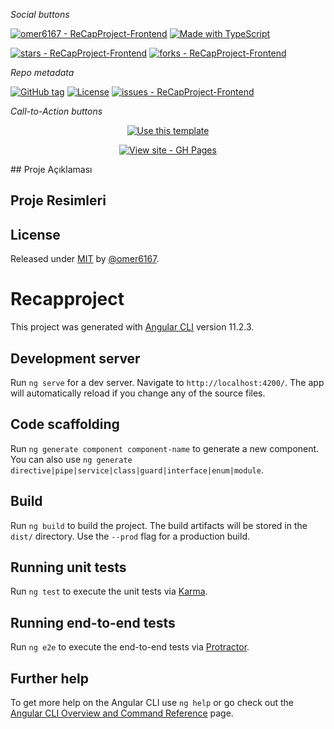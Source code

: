 _Social buttons_

[![omer6167 - ReCapProject-Frontend](https://img.shields.io/static/v1?label=omer6167&message=ReCapProject-Frontend&color=blue&logo=github)](https://github.com/omer6167/ReCapProject-Frontend)
[![Made with TypeScript](https://img.shields.io/badge/TypeScript-4-blue?logo=typescript&logoColor=white)](https://typescriptlang.org)

[![stars - ReCapProject-Frontend](https://img.shields.io/github/stars/omer6167/ReCapProject-Frontend?style=social)](https://github.com/omer6167/ReCapProject-Frontend)
[![forks - ReCapProject-Frontend](https://img.shields.io/github/forks/omer6167/ReCapProject-Frontend?style=social)](https://github.com/omer6167/ReCapProject-Frontend)

_Repo metadata_


[![GitHub tag](https://img.shields.io/github/tag/omer6167/ReCapProject-Frontend?include_prereleases=&sort=semver)](https://github.com/omer6167/ReCapProject-Frontend/releases/)
[![License](https://img.shields.io/badge/License-MIT-blue)](#license)
[![issues - ReCapProject-Frontend](https://img.shields.io/github/issues/omer6167/ReCapProject-Frontend)](https://github.com/omer6167/ReCapProject-Frontend/issues)

_Call-to-Action buttons_

<div align="center">

[![Use this template](https://img.shields.io/badge/Generate-Use_this_template-2ea44f?style=for-the-badge)](https://github.com/omer6167/ReCapProject-Frontend/generate)

[![View site - GH Pages](https://img.shields.io/badge/View_site-GH_Pages-2ea44f?style=for-the-badge)](https://omer6167.github.io/ReCapProject-Frontend/)

</div>
## Proje Açıklaması


## Proje Resimleri



## License

Released under [MIT](/LICENSE) by [@omer6167](https://github.com/omer6167).



# Recapproject

This project was generated with [Angular CLI](https://github.com/angular/angular-cli) version 11.2.3.

## Development server

Run `ng serve` for a dev server. Navigate to `http://localhost:4200/`. The app will automatically reload if you change any of the source files.

## Code scaffolding

Run `ng generate component component-name` to generate a new component. You can also use `ng generate directive|pipe|service|class|guard|interface|enum|module`.

## Build

Run `ng build` to build the project. The build artifacts will be stored in the `dist/` directory. Use the `--prod` flag for a production build.

## Running unit tests

Run `ng test` to execute the unit tests via [Karma](https://karma-runner.github.io).

## Running end-to-end tests

Run `ng e2e` to execute the end-to-end tests via [Protractor](http://www.protractortest.org/).

## Further help

<!-- [![View - Documentation](https://img.shields.io/badge/View-Documentation-blue?style=for-the-badge)](/docs/) -->


To get more help on the Angular CLI use `ng help` or go check out the [Angular CLI Overview and Command Reference](https://angular.io/cli) page.
